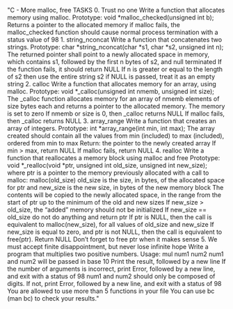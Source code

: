 "C - More malloc, free  TASKS  0. Trust no one  Write a function that allocates memory using malloc.    Prototype: void *malloc_checked(unsigned int b);    Returns a pointer to the allocated memory    if malloc fails, the malloc_checked function should cause normal process termination with a status value of 98    1. string_nconcat  Write a function that concatenates two strings.    Prototype: char *string_nconcat(char *s1, char *s2, unsigned int n);    The returned pointer shall point to a newly allocated space in memory, which contains s1, followed by the first n bytes of s2, and null terminated    If the function fails, it should return NULL    If n is greater or equal to the length of s2 then use the entire string s2    if NULL is passed, treat it as an empty string    2. calloc  Write a function that allocates memory for an array, using malloc.    Prototype: void *_calloc(unsigned int nmemb, unsigned int size);    The _calloc function allocates memory for an array of nmemb elements of size bytes each and returns a pointer to the allocated memory.    The memory is set to zero    If nmemb or size is 0, then _calloc returns NULL    If malloc fails, then _calloc returns NULL    3. array_range  Write a function that creates an array of integers.    Prototype: int *array_range(int min, int max);    The array created should contain all the values from min (included) to max (included), ordered from min to max    Return: the pointer to the newly created array    If min > max, return NULL    If malloc fails, return NULL    4. realloc  Write a function that reallocates a memory block using malloc and free    Prototype: void *_realloc(void *ptr, unsigned int old_size, unsigned int new_size);    where ptr is a pointer to the memory previously allocated with a call to malloc: malloc(old_size)    old_size is the size, in bytes, of the allocated space for ptr and new_size is the new size, in bytes of the new memory block    The contents will be copied to the newly allocated space, in the range from the start of ptr up to the minimum of the old and new sizes    If new_size > old_size, the “added” memory should not be initialized    If new_size == old_size do not do anything and return ptr    If ptr is NULL, then the call is equivalent to malloc(new_size), for all values of old_size and new_size    If new_size is equal to zero, and ptr is not NULL, then the call is equivalent to free(ptr). Return NULL    Don’t forget to free ptr when it makes sense    5. We must accept finite disappointment, but never lose infinite hope  Write a program that multiplies two positive numbers.    Usage: mul num1 num2    num1 and num2 will be passed in base 10    Print the result, followed by a new line    If the number of arguments is incorrect, print Error, followed by a new line, and exit with a status of 98    num1 and num2 should only be composed of digits. If not, print Error, followed by a new line, and exit with a status of 98    You are allowed to use more than 5 functions in your file    You can use bc (man bc) to check your results."
